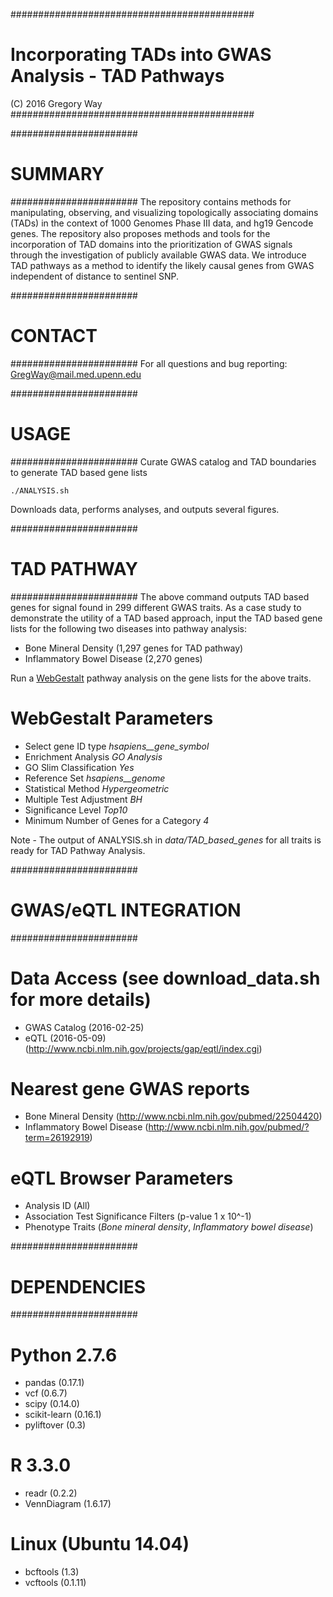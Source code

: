 ############################################
# Incorporating TADs into GWAS Analysis - TAD Pathways
(C) 2016 Gregory Way
############################################

#######################
# SUMMARY
#######################
The repository contains methods for manipulating, observing, and visualizing
topologically associating domains (TADs) in the context of 1000 Genomes Phase
III data, and hg19 Gencode genes. The repository also proposes methods and tools
for the incorporation of TAD domains into the prioritization of GWAS signals
through the investigation of publicly available GWAS data. We introduce TAD
pathways as a method to identify the likely causal genes from GWAS independent
of distance to sentinel SNP.

#######################
# CONTACT
#######################
For all questions and bug reporting:
GregWay@mail.med.upenn.edu

#######################
# USAGE
#######################
Curate GWAS catalog and TAD boundaries to generate TAD based gene lists 
~~~~~~~~~~~~~~~~~~
./ANALYSIS.sh
~~~~~~~~~~~~~~~~~~
Downloads data, performs analyses, and outputs several figures.

#######################
# TAD PATHWAY
#######################
The above command outputs TAD based genes for signal found in 299 different GWAS
traits. As a case study to demonstrate the utility of a TAD based approach,
input the TAD based gene lists for the following two diseases into pathway
analysis:

* Bone Mineral Density (1,297 genes for TAD pathway)
* Inflammatory Bowel Disease (2,270 genes)

Run a [WebGestalt](http://bioinfo.vanderbilt.edu/webgestalt/ "Pathway Analysis")
pathway analysis on the gene lists for the above traits.

# WebGestalt Parameters
* Select gene ID type *hsapiens__gene_symbol*
* Enrichment Analysis *GO Analysis*
* GO Slim Classification *Yes*
* Reference Set *hsapiens__genome*
* Statistical Method *Hypergeometric*
* Multiple Test Adjustment *BH*
* Significance Level *Top10*
* Minimum Number of Genes for a Category *4*

Note - The output of ANALYSIS.sh in *data/TAD_based_genes* for all traits is
ready for TAD Pathway Analysis.

#######################
# GWAS/eQTL INTEGRATION
#######################
# Data Access  (see download_data.sh for more details)
* GWAS Catalog (2016-02-25)
* eQTL (2016-05-09) (http://www.ncbi.nlm.nih.gov/projects/gap/eqtl/index.cgi)

# Nearest gene GWAS reports
* Bone Mineral Density (http://www.ncbi.nlm.nih.gov/pubmed/22504420)
* Inflammatory Bowel Disease (http://www.ncbi.nlm.nih.gov/pubmed/?term=26192919)

# eQTL Browser Parameters
* Analysis ID (All)
* Association Test Significance Filters (p-value 1 x 10^-1)
* Phenotype Traits  (*Bone mineral density*, *Inflammatory bowel disease*)

#######################
# DEPENDENCIES
#######################
# Python 2.7.6
* pandas (0.17.1)
* vcf (0.6.7)
* scipy (0.14.0)
* scikit-learn (0.16.1)
* pyliftover (0.3)

# R 3.3.0
* readr (0.2.2)
* VennDiagram (1.6.17)

# Linux (Ubuntu 14.04)
* bcftools (1.3)
* vcftools (0.1.11)

